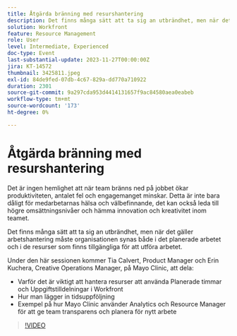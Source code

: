 ```yaml
---
title: Åtgärda bränning med resurshantering
description: Det finns många sätt att ta sig an utbrändhet, men när det gäller arbetshantering måste organisationen synas både i det planerade arbetet och i de resurser som finns tillgängliga för att utföra arbetet.
solution: Workfront
feature: Resource Management
role: User
level: Intermediate, Experienced
doc-type: Event
last-substantial-update: 2023-11-27T00:00:00Z
jira: KT-14572
thumbnail: 3425811.jpeg
exl-id: 84de9fed-07db-4c67-829a-dd770a710922
duration: 2301
source-git-commit: 9a297cda953d4414131657f9ac84580aea0eabeb
workflow-type: tm+mt
source-wordcount: '173'
ht-degree: 0%

---
```


# Åtgärda bränning med resurshantering

Det är ingen hemlighet att när team bränns ned på jobbet ökar produktiviteten, antalet fel och engagemanget minskar. Detta är inte bara dåligt för medarbetarnas hälsa och välbefinnande, det kan också leda till högre omsättningsnivåer och hämma innovation och kreativitet inom teamet.

Det finns många sätt att ta sig an utbrändhet, men när det gäller arbetshantering måste organisationen synas både i det planerade arbetet och i de resurser som finns tillgängliga för att utföra arbetet.

Under den här sessionen kommer Tia Calvert, Product Manager och Erin Kuchera, Creative Operations Manager, på Mayo Clinic, att dela:

* Varför det är viktigt att hantera resurser att använda Planerade timmar och Uppgiftstilldelningar i Workfront
* Hur man lägger in tidsuppföljning
* Exempel på hur Mayo Clinic använder Analytics och Resource Manager för att ge team transparens och planera för nytt arbete

>[!VIDEO](https://video.tv.adobe.com/v/3457100/?learn=on&captions=swe)
